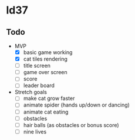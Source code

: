 # ld37



## Todo

* MVP
  - [x] basic game working
  - [x] cat tiles rendering
  - [ ] title screen
  - [ ] game over screen
  - [ ] score
  - [ ] leader board

* Stretch goals
  - [ ] make cat grow faster
  - [ ] animate spider (hands up/down or dancing)
  - [ ] animate cat eating
  - [ ] obstacles
  - [ ] hair balls (as obstacles or bonus score)
  - [ ] nine lives
